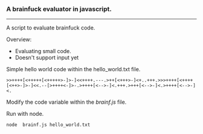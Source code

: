 ### A brainfuck evaluator in javascript.

---

A script to evaluate brainfuck code.

Overview:

- Evaluating small code.
- Doesn't support input yet

Simple hello world code within the hello_world.txt file.

```
>>++++[<+++++[<+++++>-]>-]<<++++.---.>++[<+++>-]<+..+++.>>>++++[<++++[<++>-]>-]<<.--[>++++<-]>-.>++++[<-->-]<.+++.>+++[<-->-]<.>++++[<-->-]<.

```

Modify the code variable within the _brainf.js_ file.

Run with node.

```sh
node  brainf.js hello_world.txt
```
